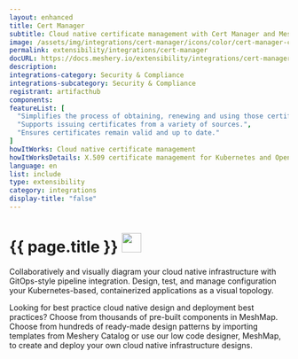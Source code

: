 ```yaml
---
layout: enhanced
title: Cert Manager
subtitle: Cloud native certificate management with Cert Manager and Meshery
image: /assets/img/integrations/cert-manager/icons/color/cert-manager-color.svg
permalink: extensibility/integrations/cert-manager
docURL: https://docs.meshery.io/extensibility/integrations/cert-manager
description: 
integrations-category: Security & Compliance
integrations-subcategory: Security & Compliance
registrant: artifacthub
components: 
featureList: [
  "Simplifies the process of obtaining, renewing and using those certificates.",
  "Supports issuing certificates from a variety of sources.",
  "Ensures certificates remain valid and up to date."
]
howItWorks: Cloud native certificate management
howItWorksDetails: X.509 certificate management for Kubernetes and OpenShift
language: en
list: include
type: extensibility
category: integrations
display-title: "false"
---
```

<h1>{{ page.title }} <img src="{{ page.image }}" style="width: 35px; height: 35px;" /></h1>

<p>

</p>
<p>
    Collaboratively and visually diagram your cloud native infrastructure with GitOps-style pipeline integration. Design, test, and manage configuration your Kubernetes-based, containerized applications as a visual topology.
</p>
<p>
    Looking for best practice cloud native design and deployment best practices? Choose from thousands of pre-built components in MeshMap. Choose from hundreds of ready-made design patterns by importing templates from Meshery Catalog or use our low code designer, MeshMap, to create and deploy your own cloud native infrastructure designs.
</p>
